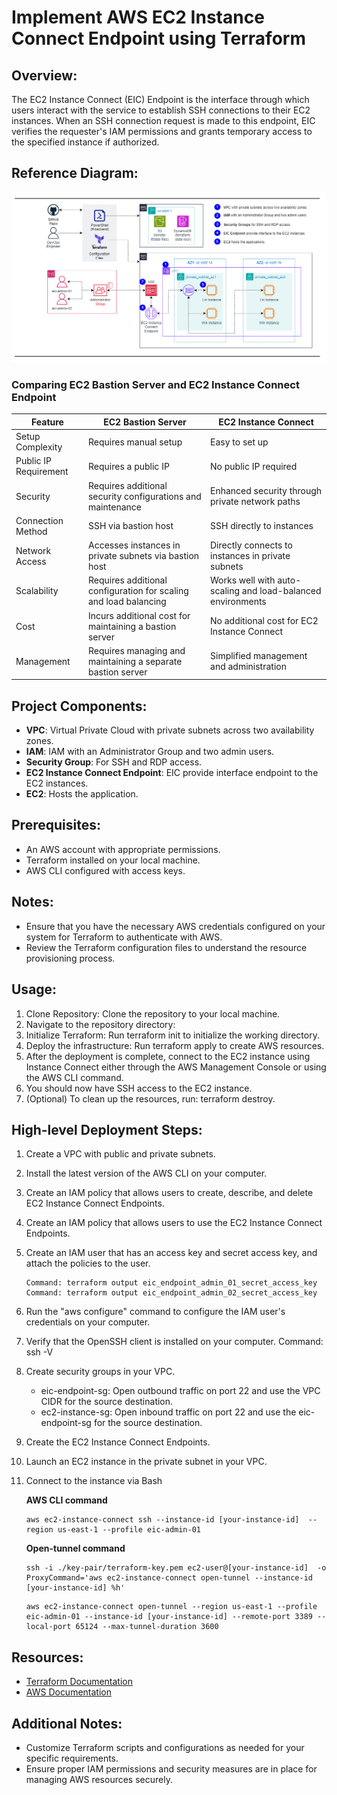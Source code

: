 # Implement AWS EC2 Instance Connect Endpoint using Terraform

## Overview:
The EC2 Instance Connect (EIC) Endpoint is the interface through which users interact with the service to establish SSH connections to their EC2 instances. When an SSH connection request is made to this endpoint, EIC verifies the requester's IAM permissions and grants temporary access to the specified instance if authorized.

## Reference Diagram:
![AWS Architecture Diagram](images/Configure-an-ec2-instance-connect-endpoint.drawio.png)

### Comparing EC2 Bastion Server and EC2 Instance Connect Endpoint

| **Feature** | **EC2 Bastion Server** | **EC2 Instance Connect** |
|-----------------------|--------------------|----------------------|
| Setup Complexity      | Requires manual setup                                            | Easy to set up |
| Public IP Requirement | Requires a public IP                                             | No public IP required |
| Security              | Requires additional security configurations and maintenance      | Enhanced security through private network paths |
| Connection Method     | SSH via bastion host                                             | SSH directly to instances |
| Network Access        | Accesses instances in private subnets via bastion host           | Directly connects to instances in private subnets |
| Scalability           | Requires additional configuration for scaling and load balancing | Works well with auto-scaling and load-balanced environments |
| Cost                  | Incurs additional cost for maintaining a bastion server          | No additional cost for EC2 Instance Connect |
| Management            | Requires managing and maintaining a separate bastion server      | Simplified management and administration |

## Project Components:
- **VPC**: Virtual Private Cloud with private subnets across two availability zones.
- **IAM**: IAM with an Administrator Group and two admin users.
- **Security Group**: For SSH and RDP access.
- **EC2 Instance Connect Endpoint**: EIC provide interface endpoint to the EC2 instances.
- **EC2**: Hosts the application.

## Prerequisites:
- An AWS account with appropriate permissions.
- Terraform installed on your local machine.
- AWS CLI configured with access keys.

## Notes:
- Ensure that you have the necessary AWS credentials configured on your system for Terraform to authenticate with AWS.
- Review the Terraform configuration files to understand the resource provisioning process.

## Usage:
1. Clone Repository: Clone the repository to your local machine.
2. Navigate to the repository directory:
3. Initialize Terraform: Run terraform init to initialize the working directory.
4. Deploy the infrastructure: Run terraform apply to create AWS resources.
5. After the deployment is complete, connect to the EC2 instance using Instance Connect either through the AWS Management Console or using the AWS CLI command.
6. You should now have SSH access to the EC2 instance.
7. (Optional) To clean up the resources, run: terraform destroy.


## High-level Deployment Steps:
1. Create a VPC with public and private subnets.
2. Install the latest version of the AWS CLI on your computer.
3. Create an IAM policy that allows users to create, describe, and delete EC2 Instance Connect Endpoints.
4. Create an IAM policy that allows users to use the EC2 Instance Connect Endpoints.
5. Create an IAM user that has an access key and secret access key, and attach the policies to the user.

    ```
    Command: terraform output eic_endpoint_admin_01_secret_access_key
    Command: terraform output eic_endpoint_admin_02_secret_access_key
    ```

6. Run the "aws configure" command to configure the IAM user's credentials on your computer.
7. Verify that the OpenSSH client is installed on your computer.
    Command: ssh -V
8. Create security groups in your VPC.
    - eic-endpoint-sg: Open outbound traffic on port 22 and use the VPC CIDR for the source destination.
    - ec2-instance-sg: Open inbound traffic on port 22 and use the eic-endpoint-sg for the source destination.
9. Create the EC2 Instance Connect Endpoints.
10. Launch an EC2 instance in the private subnet in your VPC.
12. Connect to the instance via Bash

    **AWS CLI command**

    ```
    aws ec2-instance-connect ssh --instance-id [your-instance-id]  --region us-east-1 --profile eic-admin-01
    ```
    
    **Open-tunnel command**

    ```
    ssh -i ./key-pair/terraform-key.pem ec2-user@[your-instance-id]  -o ProxyCommand='aws ec2-instance-connect open-tunnel --instance-id [your-instance-id] %h'
    ```

    ```
    aws ec2-instance-connect open-tunnel --region us-east-1 --profile eic-admin-01 --instance-id [your-instance-id] --remote-port 3389 --local-port 65124 --max-tunnel-duration 3600
    ```

## Resources:
- [Terraform Documentation](https://www.terraform.io/docs/index.html)
- [AWS Documentation](https://docs.aws.amazon.com/index.html)

## Additional Notes:
- Customize Terraform scripts and configurations as needed for your specific requirements.
- Ensure proper IAM permissions and security measures are in place for managing AWS resources securely.


